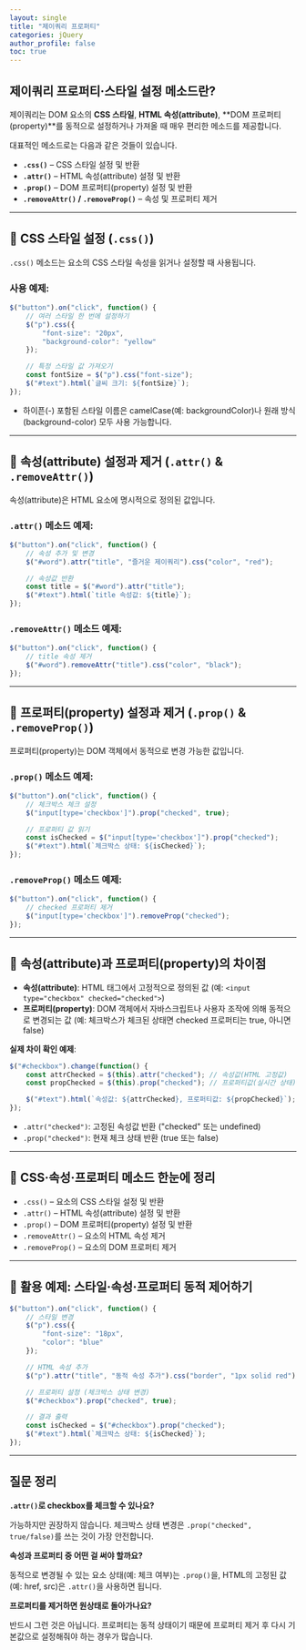 ```yaml
---
layout: single
title: "제이쿼리 프로퍼티"
categories: jQuery
author_profile: false
toc: true
---
```


## 제이쿼리 프로퍼티·스타일 설정 메소드란?

제이쿼리는 DOM 요소의 **CSS 스타일**, **HTML 속성(attribute)**, **DOM 프로퍼티(property)**를 동적으로 설정하거나 가져올 때 매우 편리한 메소드를 제공합니다.

대표적인 메소드로는 다음과 같은 것들이 있습니다.

- **`.css()`** – CSS 스타일 설정 및 반환
- **`.attr()`** – HTML 속성(attribute) 설정 및 반환
- **`.prop()`** – DOM 프로퍼티(property) 설정 및 반환
- **`.removeAttr()` / `.removeProp()`** – 속성 및 프로퍼티 제거

------

## 📌 CSS 스타일 설정 (`.css()`)

`.css()` 메소드는 요소의 CSS 스타일 속성을 읽거나 설정할 때 사용됩니다.

### 사용 예제:

```jsx
$("button").on("click", function() {
    // 여러 스타일 한 번에 설정하기
    $("p").css({
        "font-size": "20px",
        "background-color": "yellow"
    });

    // 특정 스타일 값 가져오기
    const fontSize = $("p").css("font-size");
    $("#text").html(`글씨 크기: ${fontSize}`);
});
```

- 하이픈(-) 포함된 스타일 이름은 camelCase(예: backgroundColor)나 원래 방식(background-color) 모두 사용 가능합니다.

------

## 📌 속성(attribute) 설정과 제거 (`.attr()` & `.removeAttr()`)

속성(attribute)은 HTML 요소에 명시적으로 정의된 값입니다.

### `.attr()` 메소드 예제:

```jsx
$("button").on("click", function() {
    // 속성 추가 및 변경
    $("#word").attr("title", "즐거운 제이쿼리").css("color", "red");

    // 속성값 반환
    const title = $("#word").attr("title");
    $("#text").html(`title 속성값: ${title}`);
});
```

### `.removeAttr()` 메소드 예제:

```jsx
$("button").on("click", function() {
    // title 속성 제거
    $("#word").removeAttr("title").css("color", "black");
});
```

------

## 📌 프로퍼티(property) 설정과 제거 (`.prop()` & `.removeProp()`)

프로퍼티(property)는 DOM 객체에서 동적으로 변경 가능한 값입니다.

### `.prop()` 메소드 예제:

```jsx
$("button").on("click", function() {
    // 체크박스 체크 설정
    $("input[type='checkbox']").prop("checked", true);

    // 프로퍼티 값 읽기
    const isChecked = $("input[type='checkbox']").prop("checked");
    $("#text").html(`체크박스 상태: ${isChecked}`);
});
```

### `.removeProp()` 메소드 예제:

```jsx
$("button").on("click", function() {
    // checked 프로퍼티 제거
    $("input[type='checkbox']").removeProp("checked");
});
```

------

## 📌 속성(attribute)과 프로퍼티(property)의 차이점

- **속성(attribute)**: HTML 태그에서 고정적으로 정의된 값 (예: `<input type="checkbox" checked="checked">`)
- **프로퍼티(property)**: DOM 객체에서 자바스크립트나 사용자 조작에 의해 동적으로 변경되는 값 (예: 체크박스가 체크된 상태면 checked 프로퍼티는 true, 아니면 false)

**실제 차이 확인 예제**:

```jsx
$("#checkbox").change(function() {
    const attrChecked = $(this).attr("checked"); // 속성값(HTML 고정값)
    const propChecked = $(this).prop("checked"); // 프로퍼티값(실시간 상태)

    $("#text").html(`속성값: ${attrChecked}, 프로퍼티값: ${propChecked}`);
});
```

- `.attr("checked")`: 고정된 속성값 반환 ("checked" 또는 undefined)
- `.prop("checked")`: 현재 체크 상태 반환 (true 또는 false)

------

## 📌 CSS·속성·프로퍼티 메소드 한눈에 정리

- `.css()` – 요소의 CSS 스타일 설정 및 반환
- `.attr()` – HTML 속성(attribute) 설정 및 반환
- `.prop()` – DOM 프로퍼티(property) 설정 및 반환
- `.removeAttr()` – 요소의 HTML 속성 제거
- `.removeProp()` – 요소의 DOM 프로퍼티 제거

------

## 📌 활용 예제: 스타일·속성·프로퍼티 동적 제어하기

```jsx
$("button").on("click", function() {
    // 스타일 변경
    $("p").css({
        "font-size": "18px",
        "color": "blue"
    });

    // HTML 속성 추가
    $("p").attr("title", "동적 속성 추가").css("border", "1px solid red");

    // 프로퍼티 설정 (체크박스 상태 변경)
    $("#checkbox").prop("checked", true);

    // 결과 출력
    const isChecked = $("#checkbox").prop("checked");
    $("#text").html(`체크박스 상태: ${isChecked}`);
});
```

------

## 질문 정리

**`.attr()`로 checkbox를 체크할 수 있나요?**

가능하지만 권장하지 않습니다. 체크박스 상태 변경은 `.prop("checked", true/false)`를 쓰는 것이 가장 안전합니다.

**속성과 프로퍼티 중 어떤 걸 써야 할까요?**

동적으로 변경될 수 있는 요소 상태(예: 체크 여부)는 `.prop()`을, HTML의 고정된 값(예: href, src)은 `.attr()`을 사용하면 됩니다.

**프로퍼티를 제거하면 원상태로 돌아가나요?**

반드시 그런 것은 아닙니다. 프로퍼티는 동적 상태이기 때문에 프로퍼티 제거 후 다시 기본값으로 설정해줘야 하는 경우가 많습니다.

